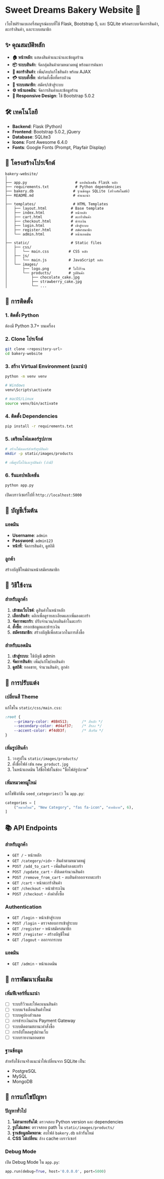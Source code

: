 # Sweet Dreams Bakery Website 🍰

เว็บไซต์ร้านเบเกอรี่สมบูรณ์แบบที่ใช้ Flask, Bootstrap 5, และ SQLite พร้อมระบบจัดการสินค้า, ตะกร้าสินค้า, และระบบสมาชิก

## ✨ คุณสมบัติหลัก

- **🏠 หน้าหลัก**: แสดงสินค้าแนะนำและข้อมูลร้าน
- **📦 ระบบสินค้า**: จัดกลุ่มสินค้าตามหมวดหมู่ พร้อมการค้นหา
- **🛒 ตะกร้าสินค้า**: เพิ่ม/ลบ/แก้ไขสินค้า พร้อม AJAX
- **💳 ระบบสั่งซื้อ**: ฟอร์มสั่งซื้อที่ครบถ้วน
- **👥 ระบบสมาชิก**: สมัคร/เข้าสู่ระบบ
- **⚙️ หน้าแอดมิน**: จัดการสินค้าและข้อมูลร้าน
- **📱 Responsive Design**: ใช้ Bootstrap 5.0.2

## 🛠 เทคโนโลยี

- **Backend**: Flask (Python)
- **Frontend**: Bootstrap 5.0.2, jQuery
- **Database**: SQLite3
- **Icons**: Font Awesome 6.4.0
- **Fonts**: Google Fonts (Prompt, Playfair Display)

## 📁 โครงสร้างโปรเจ็กต์

```
bakery-website/
│
├── app.py                      # แอปพลิเคชัน Flask หลัก
├── requirements.txt            # Python dependencies
├── bakery.db                  # ฐานข้อมูล SQLite (สร้างอัตโนมัติ)
├── README.md                  # คำแนะนำ
│
├── templates/                 # HTML Templates
│   ├── layout.html           # Base template
│   ├── index.html            # หน้าหลัก
│   ├── cart.html             # ตะกร้าสินค้า
│   ├── checkout.html         # ชำระเงิน
│   ├── login.html            # เข้าสู่ระบบ
│   ├── register.html         # สมัครสมาชิก
│   └── admin.html            # หน้าแอดมิน
│
├── static/                   # Static files
│   ├── css/
│   │   └── main.css         # CSS หลัก
│   ├── js/
│   │   └── main.js          # JavaScript หลัก
│   └── images/
│       ├── logo.png         # โลโก้ร้าน
│       └── products/        # รูปสินค้า
│           ├── chocolate_cake.jpg
│           ├── strawberry_cake.jpg
│           └── ...
```

## 🚀 การติดตั้ง

### 1. ติดตั้ง Python
ต้องมี Python 3.7+ บนเครื่อง

### 2. Clone โปรเจ็กต์
```bash
git clone <repository-url>
cd bakery-website
```

### 3. สร้าง Virtual Environment (แนะนำ)
```bash
python -m venv venv

# Windows
venv\Scripts\activate

# macOS/Linux
source venv/bin/activate
```

### 4. ติดตั้ง Dependencies
```bash
pip install -r requirements.txt
```

### 5. เตรียมโฟลเดอร์รูปภาพ
```bash
# สร้างโฟลเดอร์สำหรับรูปสินค้า
mkdir -p static/images/products

# เพิ่มรูปโลโก้และรูปสินค้า (ถ้ามี)
```

### 6. รันแอปพลิเคชัน
```bash
python app.py
```

เปิดเบราว์เซอร์ไปที่ `http://localhost:5000`

## 👤 บัญชีเริ่มต้น

### แอดมิน
- **Username**: `admin`
- **Password**: `admin123`
- **หน้าที่**: จัดการสินค้า, ดูสถิติ

### ลูกค้า
สร้างบัญชีใหม่ผ่านหน้าสมัครสมาชิก

## 📖 วิธีใช้งาน

### สำหรับลูกค้า
1. **เข้าชมเว็บไซต์**: ดูสินค้าในหน้าหลัก
2. **เลือกสินค้า**: คลิกเพื่อดูรายละเอียดและเพิ่มลงตะกร้า
3. **จัดการตะกร้า**: ปรับจำนวน/ลบสินค้าในตะกร้า
4. **สั่งซื้อ**: กรอกข้อมูลและชำระเงิน
5. **สมัครสมาชิก**: สร้างบัญชีเพื่อสะดวกในการสั่งซื้อ

### สำหรับแอดมิน
1. **เข้าสู่ระบบ**: ใช้บัญชี admin
2. **จัดการสินค้า**: เพิ่ม/แก้ไข/ลบสินค้า
3. **ดูสถิติ**: ยอดขาย, จำนวนสินค้า, ลูกค้า

## 🎨 การปรับแต่ง

### เปลี่ยนสี Theme
แก้ไขใน `static/css/main.css`:
```css
:root {
    --primary-color: #8B4513;      /* สีหลัก */
    --secondary-color: #d4af37;    /* สีรอง */
    --accent-color: #f4d03f;       /* สีเสริม */
}
```

### เพิ่มรูปสินค้า
1. วางรูปใน `static/images/products/`
2. ตั้งชื่อไฟล์ เช่น `new_product.jpg`
3. ในหน้าแอดมิน ใส่ชื่อไฟล์ในช่อง "ชื่อไฟล์รูปภาพ"

### เพิ่มหมวดหมู่ใหม่
แก้ไขฟังก์ชัน `seed_categories()` ใน `app.py`:
```python
categories = [
    ("หมวดใหม่", "New Category", "fas fa-icon", "คำอธิบาย", 6),
]
```

## 📚 API Endpoints

### สำหรับลูกค้า
- `GET /` - หน้าหลัก
- `GET /category/<id>` - สินค้าตามหมวดหมู่
- `POST /add_to_cart` - เพิ่มสินค้าลงตะกร้า
- `POST /update_cart` - อัปเดตจำนวนสินค้า
- `POST /remove_from_cart` - ลบสินค้าออกจากตะกร้า
- `GET /cart` - หน้าตะกร้าสินค้า
- `GET /checkout` - หน้าชำระเงิน
- `POST /checkout` - ส่งคำสั่งซื้อ

### Authentication
- `GET /login` - หน้าเข้าสู่ระบบ
- `POST /login` - ตรวจสอบการเข้าสู่ระบบ
- `GET /register` - หน้าสมัครสมาชิก
- `POST /register` - สร้างบัญชีใหม่
- `GET /logout` - ออกจากระบบ

### แอดมิน
- `GET /admin` - หน้าแอดมิน

## 🔧 การพัฒนาเพิ่มเติม

### เพิ่มฟีเจอร์ที่แนะนำ
- [ ] ระบบรีวิวและให้คะแนนสินค้า
- [ ] ระบบแจ้งเตือนสินค้าใหม่
- [ ] ระบบคูปองส่วนลด
- [ ] การชำระเงินผ่าน Payment Gateway
- [ ] ระบบติดตามสถานะคำสั่งซื้อ
- [ ] การอัปโหลดรูปผ่านเว็บ
- [ ] ระบบรายงานยอดขาย

### ฐานข้อมูล
สำหรับใช้งานจริงแนะนำให้เปลี่ยนจาก SQLite เป็น:
- PostgreSQL
- MySQL
- MongoDB

## 🐛 การแก้ไขปัญหา

### ปัญหาทั่วไป
1. **ไม่สามารถรันได้**: ตรวจสอบ Python version และ dependencies
2. **รูปไม่แสดง**: ตรวจสอบ path ใน `static/images/products/`
3. **ฐานข้อมูลผิดพลาด**: ลบไฟล์ `bakery.db` แล้วรันใหม่
4. **CSS ไม่เปลี่ยน**: ล้าง cache เบราว์เซอร์

### Debug Mode
เปิด Debug Mode ใน `app.py`:
```python
app.run(debug=True, host='0.0.0.0', port=5000)
```
